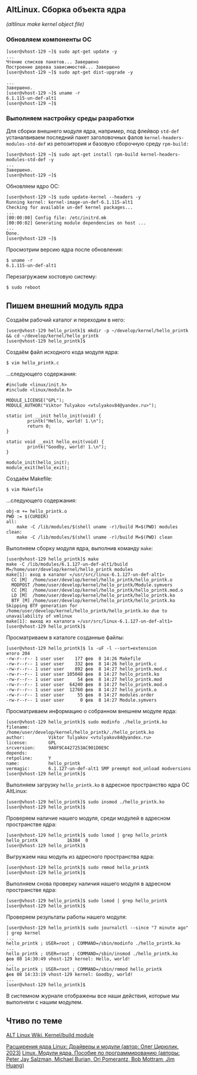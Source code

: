 ## AltLinux. Сборка объекта ядра
_(altlinux make kernel object file)_

### Обновляем компоненты ОС
```
[user@vhost-129 ~]$ sudo apt-get update -y
...
Чтение списков пакетов... Завершено
Построение дерева зависимостей... Завершено
[user@vhost-129 ~]$ sudo apt-get dist-upgrade -y

...
Завершено.
[user@vhost-129 ~]$ uname -r
6.1.115-un-def-alt1
[user@vhost-129 ~]$ 
```

### Выполняем настройку среды разработки

Для сборки внешнего модуля ядра, например, под флейвор `std-def` устаналвиваем последний пакет заголовочных фалов `kernel-headers-modules-std-def` из репозитория и базовую сборочную среду `rpm-build:`

```
[user@vhost-129 ~]$ sudo apt-get install rpm-build kernel-headers-modules-std-def -y
...
Завершено.
[user@vhost-129 ~]$ 
```

Обновляем ядро ОС:

```
[user@vhost-129 ~]$ sudo update-kernel --headers -y
Running kernel: kernel-image-un-def-6.1.115-alt1
Checking for available un-def kernel packages...
...
[00:00:00] Config file: /etc/initrd.mk
[00:00:02] Generating module dependencies on host ...
...
Done.
[user@vhost-129 ~]$ 
```

Просмотрим версию ядра после обновления:

```
$ uname -r
6.1.115-un-def-alt1
```

Перезагружаем хостовую систему:
```
$ sudo reboot
```

## Пишем внешний модуль ядра

Создаём рабочий каталог и переходим в него:
```
[user@vhost-129 hello_printk]$ mkdir -p ~/develop/kernel/hello_printk && cd ~/develop/kernel/hello_printk
[user@vhost-129 hello_printk]$ 
```

Создаём файл исходного кода модуля ядра:
```
$ vim hello_printk.c
```

...следующего содержания:

```
#include <linux/init.h>
#include <linux/module.h>

MODULE_LICENSE("GPL");
MODULE_AUTHOR("Viktor Tulyakov <vtulyakov84@yandex.ru>");

static int __init hello_init(void) {
        printk("Hello, world! 1.\n");
        return 0;
}

static void __exit hello_exit(void) { 
        printk("Goodby, world! 1.\n");
} 

module_init(hello_init);
module_exit(hello_exit);
```

Создаём Makefile:

```
$ vim Makefile
```

...следующего содержания:

```
obj-m += hello_printk.o
PWD := $(CURDIR)
all:
    make -C /lib/modules/$(shell uname -r)/build M=$(PWD) modules
clean:
    make -C /lib/modules/$(shell uname -r)/build M=$(PWD) clean

```

Выполняем сборку модуля ядра, выполнив команду `make`:
```
[user@vhost-129 hello_printk]$ make
make -C /lib/modules/6.1.127-un-def-alt1/build M=/home/user/develop/kernel/hello_printk modules
make[1]: вход в каталог «/usr/src/linux-6.1.127-un-def-alt1»
  CC [M]  /home/user/develop/kernel/hello_printk/hello_printk.o
  MODPOST /home/user/develop/kernel/hello_printk/Module.symvers
  CC [M]  /home/user/develop/kernel/hello_printk/hello_printk.mod.o
  LD [M]  /home/user/develop/kernel/hello_printk/hello_printk.ko
  BTF [M] /home/user/develop/kernel/hello_printk/hello_printk.ko
Skipping BTF generation for /home/user/develop/kernel/hello_printk/hello_printk.ko due to unavailability of vmlinux
make[1]: выход из каталога «/usr/src/linux-6.1.127-un-def-alt1»
[user@vhost-129 hello_printk]$ 
```

Просматриваем в каталоге созданные файлы:
```
[user@vhost-129 hello_printk]$ ls -uF -l --sort=extension
итого 204
-rw-r--r-- 1 user user    177 фев  8 14:26 Makefile
-rw-r--r-- 1 user user    332 фев  8 14:26 hello_printk.c
-rw-r--r-- 1 user user    892 фев  8 14:27 hello_printk.mod.c
-rw-r--r-- 1 user user 105048 фев  8 14:27 hello_printk.ko
-rw-r--r-- 1 user user     54 фев  8 14:27 hello_printk.mod
-rw-r--r-- 1 user user  64240 фев  8 14:27 hello_printk.mod.o
-rw-r--r-- 1 user user  12760 фев  8 14:27 hello_printk.o
-rw-r--r-- 1 user user     55 фев  8 14:27 modules.order
-rw-r--r-- 1 user user      0 фев  8 14:27 Module.symvers
```

Просматриваем информацию о собранном внешнем модуле ярда:
```
[user@vhost-129 hello_printk]$ sudo modinfo ./hello_printk.ko
filename:       /home/user/develop/kernel/hello_printk/./hello_printk.ko
author:         Viktor Tulyakov <vtulyakov84@yandex.ru>
license:        GPL
srcversion:     9A0F9C4427253AC901D0E9C
depends:        
retpoline:      Y
name:           hello_printk
vermagic:       6.1.127-un-def-alt1 SMP preempt mod_unload modversions 
[user@vhost-129 hello_printk]$ 
```

Выполняем загрузку `hello_printk.ko` в адресное пространство ядра ОС AltLinux:
```
[user@vhost-129 hello_printk]$ sudo insmod ./hello_printk.ko 
[user@vhost-129 hello_printk]$ 
```

Проверяем наличие нашего модуля, среди модулей в адресном пространстве ядра:
```
[user@vhost-129 hello_printk]$ sudo lsmod | grep hello_printk
hello_printk           16384  0
[user@vhost-129 hello_printk]$ 
```

Выгружаем наш модуль из адресного пространства ядра:
```
[user@vhost-129 hello_printk]$ sudo rmmod hello_printk 
[user@vhost-129 hello_printk]$ 
```

Выполняем снова проверку наличия нашего модуля в адресном пространстве ядра:
```
[user@vhost-129 hello_printk]$ sudo lsmod | grep hello_printk
[user@vhost-129 hello_printk]$ 
```

Проверяем результаты работы нашего модуля:
```
[user@vhost-129 hello_printk]$ sudo journalctl --since "7 minute ago" | grep kernel
...
hello_printk ; USER=root ; COMMAND=/sbin/modinfo ./hello_printk.ko
...
hello_printk ; USER=root ; COMMAND=/sbin/insmod ./hello_printk.ko
фев 08 14:30:49 vhost-129 kernel: Hello, world!
...
hello_printk ; USER=root ; COMMAND=/sbin/rmmod hello_printk
фев 08 14:33:19 vhost-129 kernel: Goodby, world!
...
[user@vhost-129 hello_printk]$ 
```
В системном журнале отображены все наши действия, которые мы выполняли с нашим модулем.


## Чтиво по теме
[ALT Linux Wiki. Kernel/build module](https://www.altlinux.org/Kernel/build_module)

[Расширения ядра Linux: Драйверы и модули (автор: Олег Цирюлик, 2023)]()
[Linux. Модули ядра. Пособие по программированию (авторы: Peter Jay Salzman, Michael Burian, Ori Pomerantz, Bob Mottram, Jim Huang)]()
